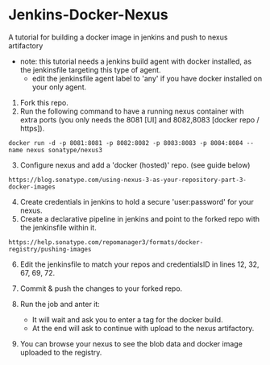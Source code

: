 # Jenkins-Docker-Nexus
  A tutorial for building a docker image in jenkins and push to nexus artifactory
   
   * note: this tutorial needs a jenkins build agent with docker installed, as the jenkinsfile targeting this type of agent. 
     * edit the jenkinsfile agent label to 'any' if you have docker installed on your only agent. 
  
  1. Fork this repo.
  2. Run the following command to have a running nexus container with extra ports (you only needs the 8081 [UI] and 8082,8083 [docker repo / https]).
    
    docker run -d -p 8081:8081 -p 8082:8082 -p 8083:8083 -p 8084:8084 --name nexus sonatype/nexus3
    
  3. Configure nexus and add a 'docker (hosted)' repo. (see guide below)
    
    https://blog.sonatype.com/using-nexus-3-as-your-repository-part-3-docker-images
    
  4. Create credentials in jenkins to hold a secure 'user:password' for your nexus.
  5. Create a declarative pipeline in jenkins and point to the forked repo with the jenkinsfile within it.
  
    https://help.sonatype.com/repomanager3/formats/docker-registry/pushing-images
  
  6. Edit the jenkinsfile to match your repos and credentialsID in lines 12, 32, 67, 69, 72.
  7. Commit & push the changes to your forked repo.
  8. Run the job and anter it:
  
     * It will wait and ask you to enter a tag for the docker build.
     * At the end will ask to continue with upload to the nexus artifactory.
     
  9. You can browse your nexus to see the blob data and docker image uploaded to the registry.
